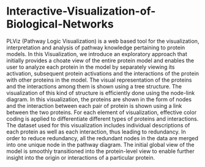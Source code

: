 # Interactive-Visualization-of-Biological-Networks
PLViz (Pathway Logic Visualization) is a web based tool for the visualization, interpretation and analysis of pathway knowledge pertaining to protein models.  In this Visualization, we introduce an exploratory approach that initially provides a choate view of the entire protein model and enables the user to analyze each protein in the model by separately viewing its activation, subsequent protein activations and the interactions of the protein with other proteins in the model. The visual representation of the proteins and the interactions among them is shown using a tree structure. The visualization of this kind of structure is efficiently done using the node-link diagram. In this visualization, the proteins are shown in the form of nodes and the interaction between each pair of protein is shown using a link between the two proteins. For each element of visualization, effective color coding is applied to differentiate different types of proteins and interactions. The dataset used for this visualization includes individual descriptions of each protein as well as each interaction, thus leading to redundancy. In order to reduce redundancy, all the redundant nodes in the data are merged into one unique node in the pathway diagram. The initial global view of the model is smoothly transitioned into the protein-level view to enable further insight into the origin or interactions of a particular protein.

